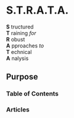 # S.T.R.A.T.A.

**S** tructured  
**T** raining *for*  
**R** obust  
**A** pproaches *to*  
**T** echnical  
**A** nalysis

## Purpose



### Table of Contents



### Articles

